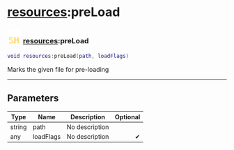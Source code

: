 # [resources](../resources/README.md):preLoad

### <img src="../../.gitbook/assets/shared.png" width="32" height="32" /> [resources](../resources/README.md):preLoad

```lua
void resources:preLoad(path, loadFlags)
```

Marks the given file for pre-loading<br>

-----------------
## Parameters

| Type   | Name | Description | Optional |
| ------ | ---- | ----------- | -------: |
| string | path | No description |  |
| any | loadFlags | No description | ✔ |
